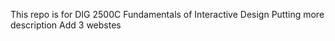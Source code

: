 This repo is for DIG 2500C Fundamentals of Interactive Design
Putting more description
Add 3 webstes
